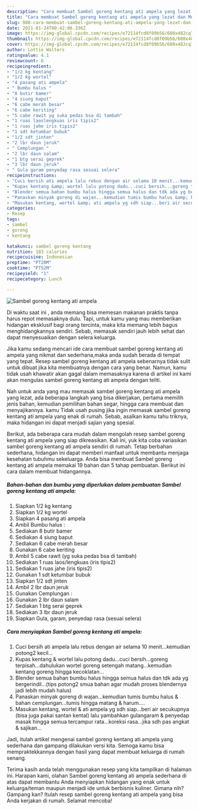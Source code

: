 ```yaml
---
description: "Cara membuat Sambel goreng kentang ati ampela yang lezat dan Mudah Dibuat"
title: "Cara membuat Sambel goreng kentang ati ampela yang lezat dan Mudah Dibuat"
slug: 908-cara-membuat-sambel-goreng-kentang-ati-ampela-yang-lezat-dan-mudah-dibuat
date: 2021-01-24T00:42:06.336Z
image: https://img-global.cpcdn.com/recipes/e72114fcd8f09b56/680x482cq70/sambel-goreng-kentang-ati-ampela-foto-resep-utama.jpg
thumbnail: https://img-global.cpcdn.com/recipes/e72114fcd8f09b56/680x482cq70/sambel-goreng-kentang-ati-ampela-foto-resep-utama.jpg
cover: https://img-global.cpcdn.com/recipes/e72114fcd8f09b56/680x482cq70/sambel-goreng-kentang-ati-ampela-foto-resep-utama.jpg
author: Lottie Walters
ratingvalue: 4.1
reviewcount: 6
recipeingredient:
- "1/2 kg kentang"
- "1/2 kg wortel"
- "4 pasang ati ampela"
- " Bumbu halus "
- "8 butir bamer"
- "4 siung baput"
- "6 cabe merah besar"
- "6 cabe keriting"
- "5 cabe rawit yg suka pedas bsa di tambah"
- "1 ruas laoslengkuas iris tipis2"
- "1 ruas jahe iris tipis2"
- "1 sdt ketumbar bubuk"
- "1/2 sdt jinten"
- "2 lbr daun jeruk"
- " Cemplungan "
- "2 lbr daun salam"
- "1 btg serai geprek"
- "3 lbr daun jeruk"
- " Gula garam penyedap rasa sesuai selera"
recipeinstructions:
- "Cuci bersih ati ampela lalu rebus dengan air selama 10 menit...kemudian potong2 kecil..."
- "Kupas kentang &amp; wortel lalu potong dadu...cuci bersih...goreng terpisah...dahulukan wortel goreng setengah matang...kemudian kentang goreng hingga kecoklatan..."
- "Blender semua bahan bumbu halus hingga semua halus dan tdk ada yg bergerindil...(tips potong2 smua bahan agar mudah proses blendernya jadi lebih mudah halus)"
- "Panaskan minyak goreng di wajan...kemudian tumis bumbu halus &amp; bahan cemplungan...tumis hingga matang &amp; harum...."
- "Masukan kentang, wortel &amp; ati ampela yg sdh siap...beri air secukupnya (bisa juga pakai santan kental) lalu yambahkan gulangaram &amp; penyedap masak hingga semua tercampur rata...koreksi rasa...jika sdh pas angkat &amp; sajikan..."
categories:
- Resep
tags:
- sambel
- goreng
- kentang

katakunci: sambel goreng kentang 
nutrition: 183 calories
recipecuisine: Indonesian
preptime: "PT20M"
cooktime: "PT52M"
recipeyield: "1"
recipecategory: Lunch

---
```



![Sambel goreng kentang ati ampela](https://img-global.cpcdn.com/recipes/e72114fcd8f09b56/680x482cq70/sambel-goreng-kentang-ati-ampela-foto-resep-utama.jpg)

Di waktu  saat ini , anda memang bisa memesan makanan praktis tanpa harus repot memasaknya dulu. Tapi, untuk kamu yang mau memberikan hidangan eksklusif bagi orang tercinta, maka kita memang lebih bagus menghidangkannya sendiri. Sebab, memasak sendiri jauh lebih sehat dan dapat menyesuaikan dengan selera keluarga.

Jika kamu sedang mencari ide cara membuat sambel goreng kentang ati ampela yang nikmat dan sederhana,maka anda sudah berada di tempat yang tepat. Resep sambel goreng kentang ati ampela  sebenarnya tidak sulit untuk dibuat jika kita membuatnya dengan cara yang benar. Namun, kamu tidak usah khawatir akan gagal dalam memasaknya 
karena di artikel ini kami akan mengulas sambel goreng kentang ati ampela dengan teliti.  



Nah untuk anda yang mau memasak sambel goreng kentang ati ampela yang lezat, ada beberapa langkah yang bisa dikerjakan, pertama memilih jenis bahan, kemudian pemilihan bahan segar, hingga cara membuat dan menyajikannya. kamu Tidak usah pusing jika ingin memasak sambel goreng kentang ati ampela yang enak di rumah. Sebab, asalkan kamu  tahu triknya, maka hidangan ini dapat menjadi sajian yang spesial.

Berikut, ada beberapa cara mudah dalam mengolah resep sambel goreng kentang ati ampela yang siap dikreasikan. Kali ini, yuk kita coba variasikan sambel goreng kentang ati ampela sendiri di rumah. Tetap berbahan sederhana, hidangan ini dapat memberi manfaat untuk membantu menjaga kesehatan tubuhmu sekeluarga. Anda bisa membuat Sambel goreng kentang ati ampela memakai 19 bahan dan 5 tahap pembuatan. Berikut ini cara dalam membuat hidangannya.

<!--inarticleads1-->

##### Bahan-bahan dan bumbu yang diperlukan dalam pembuatan Sambel goreng kentang ati ampela:

1. Siapkan 1/2 kg kentang
1. Siapkan 1/2 kg wortel
1. Siapkan 4 pasang ati ampela
1. Ambil  Bumbu halus :
1. Sediakan 8 butir bamer
1. Sediakan 4 siung baput
1. Sediakan 6 cabe merah besar
1. Gunakan 6 cabe keriting
1. Ambil 5 cabe rawit (yg suka pedas bsa di tambah)
1. Sediakan 1 ruas laos/lengkuas (iris tipis2)
1. Sediakan 1 ruas jahe (iris tipis2)
1. Gunakan 1 sdt ketumbar bubuk
1. Siapkan 1/2 sdt jinten
1. Ambil 2 lbr daun jeruk
1. Gunakan  Cemplungan :
1. Gunakan 2 lbr daun salam
1. Sediakan 1 btg serai geprek
1. Sediakan 3 lbr daun jeruk
1. Siapkan  Gula, garam, penyedap rasa (sesuai selera)




<!--inarticleads2-->

##### Cara menyiapkan Sambel goreng kentang ati ampela:

1. Cuci bersih ati ampela lalu rebus dengan air selama 10 menit...kemudian potong2 kecil...
1. Kupas kentang &amp; wortel lalu potong dadu...cuci bersih...goreng terpisah...dahulukan wortel goreng setengah matang...kemudian kentang goreng hingga kecoklatan...
1. Blender semua bahan bumbu halus hingga semua halus dan tdk ada yg bergerindil...(tips potong2 smua bahan agar mudah proses blendernya jadi lebih mudah halus)
1. Panaskan minyak goreng di wajan...kemudian tumis bumbu halus &amp; bahan cemplungan...tumis hingga matang &amp; harum....
1. Masukan kentang, wortel &amp; ati ampela yg sdh siap...beri air secukupnya (bisa juga pakai santan kental) lalu yambahkan gulangaram &amp; penyedap masak hingga semua tercampur rata...koreksi rasa...jika sdh pas angkat &amp; sajikan...




Jadi, itulah artikel mengenai  sambel goreng kentang ati ampela  yang sederhana dan gampang dilakukan versi kita. Semoga kamu bisa mempraktekkannya dengan hasil yang dapat membuat keluarga di rumah senang. 

Terima kasih anda telah menggunakan resep yang kita tampilkan di halaman ini. Harapan kami, olahan  Sambel goreng kentang ati ampela sederhana di atas dapat membantu Anda menyiapkan hidangan yang enak untuk keluarga/teman maupun menjadi ide untuk berbisnis kuliner. Gimana nih? Gampang kan? Itulah resep sambel goreng kentang ati ampela yang bisa Anda kerjakan di rumah. Selamat mencoba!

